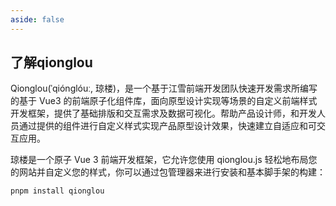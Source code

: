 ```yaml
---
aside: false
---
```


## 了解qionglou

Qionglou(ˈqiónglóuː, 琼楼)，是一个基于江雪前端开发团队快速开发需求所编写的基于 Vue3 的前端原子化组件库，面向原型设计实现等场景的自定义前端样式开发框架，提供了基础排版和交互需求及数据可视化。帮助产品设计师，和开发人员通过提供的组件进行自定义样式实现产品原型设计效果，快速建立自适应和可交互应用。

琼楼是一个原子 Vue 3 前端开发框架，它允许您使用 qionglou.js 轻松地布局您的网站并自定义您的样式，你可以通过包管理器来进行安装和基本脚手架的构建：

```bash
pnpm install qionglou
```
